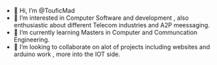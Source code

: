 - 👋 Hi, I’m @TouficMad
- 👀 I’m interested in Computer Software and development , also enthusiastic about different Telecom industries and A2P meessaging.
- 🌱 I’m currently learning Masters in Computer and Communcation Engineering.
- 💞️ I’m looking to collaborate on alot of projects including websites and arduino work , more into the IOT side.

<!---
TouficMad/TouficMad is a ✨ special ✨ repository because its `README.md` (this file) appears on your GitHub profile.
You can click the Preview link to take a look at your changes.
--->
